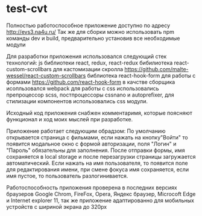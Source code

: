 # test-cvt
Полностью работоспособное приложение доступно по адресу http://evs3.na4u.ru/
Так же для сборки можно использовать npm команды dev и build, предварительно установив все необходимые модули

Для разработки приложения использовался следующий стек технологий:
js библиотеки react, redux, react-redux
 бибилиотека react-custom-scrollbars для кастомизации скролла https://github.com/malte-wessel/react-custom-scrollbars
 библиотека react-hook-form для работы с формами https://github.com/react-hook-form
 в качстве сборщика исопльзовался webpack
 для работы с css использовались препроцессор scss, постпроцессоры cssnano и autoprefixer, 
 для стилизации компонентов использовались css модули.
 
 Исходный код приложения снабжен комментаримя, которые поясняют функционал и ход моих мыслей при разработке.
 
 Приложение работает следующим обрадзом:
 По умолчанию открывается страница с фильмами, если нажать на кнопку"Войти" то появится модальное окно с формой авторизации, поля "Логин" и "Пароль" обязательны для заполнения. После отправки формы, имя сохраняется в local storage и после перезагрузки страницы загружается автоматический.
 Если нажать на имя пользователя, то появится поле для редактирования имени, при смене фокуса имя сохраняется, если имя пустое, то пользователь разлогинивается.
 
 Работоспособность приложения проверена в последних версиях браузеров Google Chrom, FireFox, Opera, Яндекс браузер, Microcoft Edge и Internet explorer 11, так же приложение адаптированно для мобильных устройств с шириной экрана до 320px
